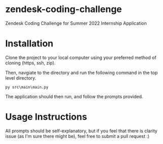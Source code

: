 # zendesk-coding-challenge
Zendesk Coding Challenge for Summer 2022 Internship Application


# Installation


Clone the project to your local computer using your preferred method of cloning (https, ssh, zip).

Then, navgiate to the directory and run the following command in the top level directory.

```
py src\main\main.py
```
The application should then run, and follow the prompts provided.

# Usage Instructions

All prompts should be self-explanatory, but if you feel that there is clarity issue (as I'm sure there might be), feel free to submit a pull request :)
